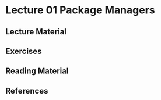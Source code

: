 # Lecture 01 Package Managers

## Lecture Material

## Exercises

## Reading Material

## References
